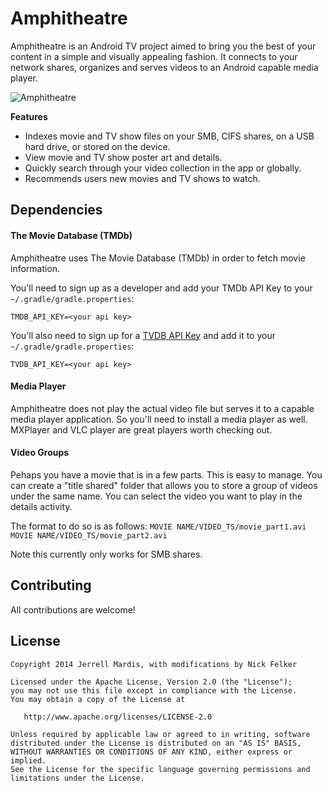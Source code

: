 Amphitheatre
============

Amphitheatre is an Android TV project aimed to bring you the best of your content in a simple and visually appealing fashion. It connects to your network shares, organizes and serves videos to an Android capable media player.

![Amphitheatre](images/palette_expanding_info_panel.png)

**Features**
* Indexes movie and TV show files on your SMB, CIFS shares, on a USB hard drive, or stored on the device.
* View movie and TV show poster art and details.
* Quickly search through your video collection in the app or globally.
* Recommends users new movies and TV shows to watch.

Dependencies
------------

#### The Movie Database (TMDb)

Amphitheatre uses The Movie Database (TMDb) in order to fetch movie information.

You'll need to sign up as a developer and add your TMDb API Key to your `~/.gradle/gradle.properties`:
```
TMDB_API_KEY=<your api key>
```

You'll also need to sign up for a [TVDB API Key](http://thetvdb.com/wiki/index.php/Programmers_API) and add it to your `~/.gradle/gradle.properties`:
```
TVDB_API_KEY=<your api key>
```

#### Media Player

Amphitheatre does not play the actual video file but serves it to a capable media player application. So you'll need to install a media player as well. MXPlayer and VLC player are great players worth checking out.

#### Video Groups
Pehaps you have a movie that is in a few parts. This is easy to manage. You can create a "title shared" folder that allows you to store a group of videos under the same name. You can select the video you want to play in the details activity.

The format to do so is as follows:
`MOVIE NAME/VIDEO_TS/movie_part1.avi`
`MOVIE NAME/VIDEO_TS/movie_part2.avi`

Note this currently only works for SMB shares.

Contributing
------------

All contributions are welcome!

License
-------

    Copyright 2014 Jerrell Mardis, with modifications by Nick Felker

    Licensed under the Apache License, Version 2.0 (the "License");
    you may not use this file except in compliance with the License.
    You may obtain a copy of the License at

       http://www.apache.org/licenses/LICENSE-2.0

    Unless required by applicable law or agreed to in writing, software
    distributed under the License is distributed on an "AS IS" BASIS,
    WITHOUT WARRANTIES OR CONDITIONS OF ANY KIND, either express or implied.
    See the License for the specific language governing permissions and
    limitations under the License.
